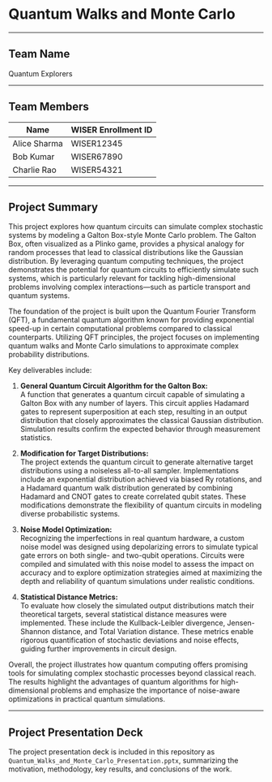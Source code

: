 # Quantum Walks and Monte Carlo

---

## Team Name  
Quantum Explorers

---

## Team Members  

| Name           | WISER Enrollment ID  |
|----------------|----------------------|
| Alice Sharma   | WISER12345           |
| Bob Kumar      | WISER67890           |
| Charlie Rao    | WISER54321           |

---

## Project Summary

This project explores how quantum circuits can simulate complex stochastic systems by modeling a Galton Box-style Monte Carlo problem. The Galton Box, often visualized as a Plinko game, provides a physical analogy for random processes that lead to classical distributions like the Gaussian distribution. By leveraging quantum computing techniques, the project demonstrates the potential for quantum circuits to efficiently simulate such systems, which is particularly relevant for tackling high-dimensional problems involving complex interactions—such as particle transport and quantum systems.

The foundation of the project is built upon the Quantum Fourier Transform (QFT), a fundamental quantum algorithm known for providing exponential speed-up in certain computational problems compared to classical counterparts. Utilizing QFT principles, the project focuses on implementing quantum walks and Monte Carlo simulations to approximate complex probability distributions.

Key deliverables include:

1. **General Quantum Circuit Algorithm for the Galton Box:**  
   A function that generates a quantum circuit capable of simulating a Galton Box with any number of layers. This circuit applies Hadamard gates to represent superposition at each step, resulting in an output distribution that closely approximates the classical Gaussian distribution. Simulation results confirm the expected behavior through measurement statistics.

2. **Modification for Target Distributions:**  
   The project extends the quantum circuit to generate alternative target distributions using a noiseless all-to-all sampler. Implementations include an exponential distribution achieved via biased Ry rotations, and a Hadamard quantum walk distribution generated by combining Hadamard and CNOT gates to create correlated qubit states. These modifications demonstrate the flexibility of quantum circuits in modeling diverse probabilistic systems.

3. **Noise Model Optimization:**  
   Recognizing the imperfections in real quantum hardware, a custom noise model was designed using depolarizing errors to simulate typical gate errors on both single- and two-qubit operations. Circuits were compiled and simulated with this noise model to assess the impact on accuracy and to explore optimization strategies aimed at maximizing the depth and reliability of quantum simulations under realistic conditions.

4. **Statistical Distance Metrics:**  
   To evaluate how closely the simulated output distributions match their theoretical targets, several statistical distance measures were implemented. These include the Kullback-Leibler divergence, Jensen-Shannon distance, and Total Variation distance. These metrics enable rigorous quantification of stochastic deviations and noise effects, guiding further improvements in circuit design.

Overall, the project illustrates how quantum computing offers promising tools for simulating complex stochastic processes beyond classical reach. The results highlight the advantages of quantum algorithms for high-dimensional problems and emphasize the importance of noise-aware optimizations in practical quantum simulations.

---

## Project Presentation Deck

The project presentation deck is included in this repository as `Quantum_Walks_and_Monte_Carlo_Presentation.pptx`, summarizing the motivation, methodology, key results, and conclusions of the work.
